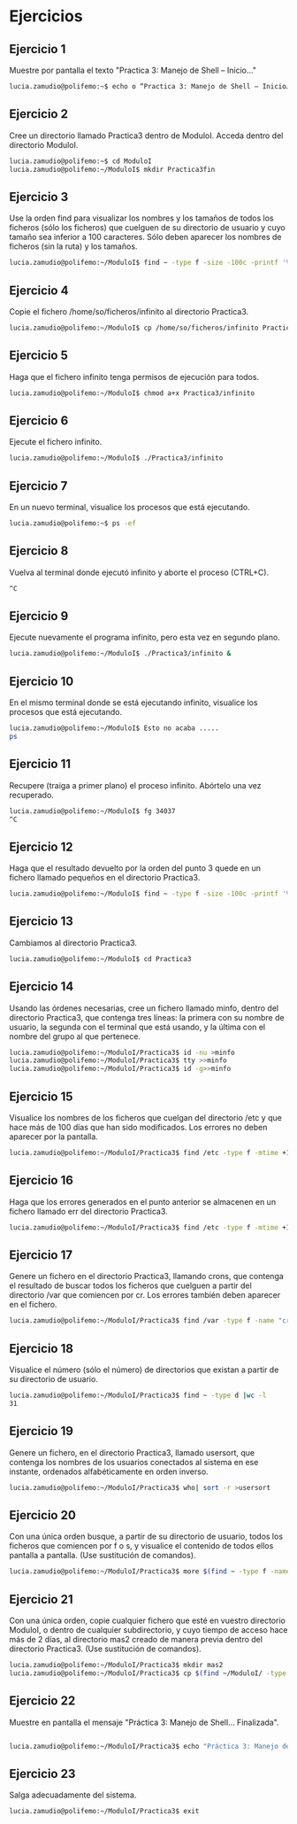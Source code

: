 
# Ejercicios

## Ejercicio 1
Muestre por pantalla el texto "Practica 3: Manejo de Shell – Inicio…"
```bash
lucia.zamudio@polifemo:~$ echo o “Practica 3: Manejo de Shell – Inicio…”
```

## Ejercicio 2
Cree un directorio llamado Practica3 dentro de ModuloI. Acceda dentro del directorio ModuloI.
```bash
lucia.zamudio@polifemo:~$ cd ModuloI
lucia.zamudio@polifemo:~/ModuloI$ mkdir Practica3fin
```
## Ejercicio 3
Use la orden find para visualizar los nombres y los tamaños de todos los ficheros (sólo los ficheros) que cuelguen de su directorio de usuario y cuyo tamaño sea inferior a 100 caracteres. Sólo deben aparecer los nombres de ficheros (sin la ruta) y los tamaños.
```bash
lucia.zamudio@polifemo:~/ModuloI$ find ~ -type f -size -100c -printf '%f...%b\n'
```
## Ejercicio 4
Copie el fichero /home/so/ficheros/infinito al directorio Practica3.
```bash
lucia.zamudio@polifemo:~/ModuloI$ cp /home/so/ficheros/infinito Practica3
```
## Ejercicio 5
Haga que el fichero infinito tenga permisos de ejecución para todos.
```bash
lucia.zamudio@polifemo:~/ModuloI$ chmod a+x Practica3/infinito
```
## Ejercicio 6
Ejecute el fichero infinito.
```bash
lucia.zamudio@polifemo:~/ModuloI$ ./Practica3/infinito

```
## Ejercicio 7
En un nuevo terminal, visualice los procesos que está ejecutando.
```bash
lucia.zamudio@polifemo:~$ ps -ef
```
## Ejercicio 8
Vuelva al terminal donde ejecutó infinito y aborte el proceso (CTRL+C).
```bash
^C
```
## Ejercicio 9
Ejecute nuevamente el programa infinito, pero esta vez en segundo plano.
```bash
lucia.zamudio@polifemo:~/ModuloI$ ./Practica3/infinito &
```
## Ejercicio 10
En el mismo terminal donde se está ejecutando infinito, visualice los procesos que está ejecutando.
```bash
lucia.zamudio@polifemo:~/ModuloI$ Esto no acaba .....
ps
```
## Ejercicio 11
Recupere (traiga a primer plano) el proceso infinito. Abórtelo una vez recuperado.
```bash
lucia.zamudio@polifemo:~/ModuloI$ fg 34037
^C
```
## Ejercicio 12
Haga que el resultado devuelto por la orden del punto 3 quede en un fichero llamado pequeños en el directorio Practica3.
```bash
lucia.zamudio@polifemo:~/ModuloI$ find ~ -type f -size -100c -printf '%f...%b\n' >Practica3/pequeños

```
## Ejercicio 13
Cambiamos al directorio Practica3.
```bash
lucia.zamudio@polifemo:~/ModuloI$ cd Practica3
```
## Ejercicio 14
Usando las órdenes necesarias, cree un fichero llamado minfo, dentro del directorio Practica3, que contenga tres líneas: la primera con su nombre de usuario, la segunda con el terminal que está usando, y la última con el nombre del grupo al que pertenece.
```bash
lucia.zamudio@polifemo:~/ModuloI/Practica3$ id -nu >minfo
lucia.zamudio@polifemo:~/ModuloI/Practica3$ tty >>minfo
lucia.zamudio@polifemo:~/ModuloI/Practica3$ id -g>>minfo
```
## Ejercicio 15
Visualice los nombres de los ficheros que cuelgan del directorio /etc y que hace más de 100 días que han sido modificados. Los errores no deben aparecer por la pantalla.
```bash
lucia.zamudio@polifemo:~/ModuloI/Practica3$ find /etc -type f -mtime +100 2>/dev/null
```
## Ejercicio 16
Haga que los errores generados en el punto anterior se almacenen en un fichero llamado err del directorio Practica3.
```bash
lucia.zamudio@polifemo:~/ModuloI/Practica3$ find /etc -type f -mtime +100 2>err
```
## Ejercicio 17
Genere un fichero en el directorio Practica3, llamando crons, que contenga el resultado de buscar todos los ficheros que cuelguen a partir del directorio /var que comiencen por cr. Los errores también deben aparecer en el fichero.
```bash
lucia.zamudio@polifemo:~/ModuloI/Practica3$ find /var -type f -name "cr*" >crons
```
## Ejercicio 18
Visualice el número (sólo el número) de directorios que existan a partir de su directorio de usuario.
```bash
lucia.zamudio@polifemo:~/ModuloI/Practica3$ find ~ -type d |wc -l
31
```
## Ejercicio 19
Genere un fichero, en el directorio Practica3, llamado usersort, que contenga los nombres de los usuarios conectados al sistema en ese instante, ordenados alfabéticamente en orden inverso.
```bash
lucia.zamudio@polifemo:~/ModuloI/Practica3$ who| sort -r >usersort
```
## Ejercicio 20
Con una única orden busque, a partir de su directorio de usuario, todos los ficheros que comiencen por f o s, y visualice el contenido de todos ellos pantalla a pantalla. (Use sustitución de comandos).
```bash
lucia.zamudio@polifemo:~/ModuloI/Practica3$ more $(find ~ -type f -name "[fs]*"
```
## Ejercicio 21
Con una única orden, copie cualquier fichero que esté en vuestro directorio ModuloI, o dentro de cualquier subdirectorio, y cuyo tiempo de acceso hace más de 2 días, al directorio mas2 creado de manera previa dentro del directorio Practica3. (Use sustitución de comandos).
```bash
lucia.zamudio@polifemo:~/ModuloI/Practica3$ mkdir mas2
lucia.zamudio@polifemo:~/ModuloI/Practica3$ cp $(find ~/ModuloI/ -type f -atime +2) ./mas2/
```
## Ejercicio 22
Muestre en pantalla el mensaje "Práctica 3: Manejo de Shell… Finalizada".
```bash

lucia.zamudio@polifemo:~/ModuloI/Practica3$ echo "Práctica 3: Manejo de Shell… Finalizada".
```
## Ejercicio 23
Salga adecuadamente del sistema.
```bash
lucia.zamudio@polifemo:~/ModuloI/Practica3$ exit
```
